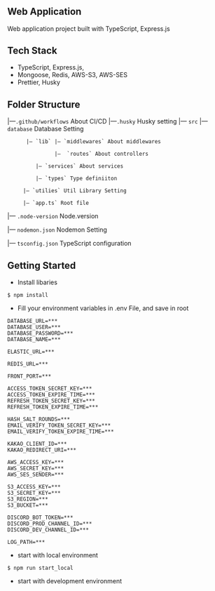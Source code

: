 # 

## Web Application

Web application project built with TypeScript, Express.js

## Tech Stack

- TypeScript, Express.js,
- Mongoose, Redis, AWS-S3, AWS-SES
- Prettier, Husky

## Folder Structure

|—`.github/workflows` About CI/CD
|—`.husky`  Husky setting
|— `src`  |— `database` Database Setting

          |— `lib` |— `middlewares` About middlewares

                   |—  `routes` About controllers

             |— `services` About services

             |— `types` Type definiiton

         |— `utilies` Util Library Setting 

         |— `app.ts` Root file

|—  `.node-version` Node.version

|— `nodemon.json` Nodemon Setting

|— `tsconfig.json` TypeScript configuration

## Getting Started

- Install libaries

```tsx
$ npm install
```

- Fill your environment variables in .env File, and save in root

```tsx
DATABASE_URL=***
DATABASE_USER=***
DATABASE_PASSWORD=***
DATABASE_NAME=***

ELASTIC_URL=***

REDIS_URL=***

FRONT_PORT=***

ACCESS_TOKEN_SECRET_KEY=***
ACCESS_TOKEN_EXPIRE_TIME=***
REFRESH_TOKEN_SECRET_KEY=***
REFRESH_TOKEN_EXPIRE_TIME=***

HASH_SALT_ROUNDS=***
EMAIL_VERIFY_TOKEN_SECRET_KEY=***
EMAIL_VERIFY_TOKEN_EXPIRE_TIME=***

KAKAO_CLIENT_ID=***
KAKAO_REDIRECT_URI=***

AWS_ACCESS_KEY=***
AWS_SECRET_KEY=***
AWS_SES_SENDER=***

S3_ACCESS_KEY=***
S3_SECRET_KEY=***
S3_REGION=***
S3_BUCKET=***

DISCORD_BOT_TOKEN=***
DISCORD_PROD_CHANNEL_ID=***
DISCORD_DEV_CHANNEL_ID=***

LOG_PATH=***
```

- start with local environment

```tsx
$ npm run start_local
```

- start with development environment
